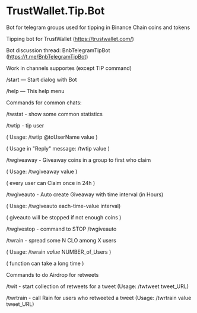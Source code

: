 # TrustWallet.Tip.Bot
Bot for telegram groups used for tipping in Binance Chain coins and tokens

Tipping bot for TrustWallet (https://trustwallet.com/)

Bot discussion thread: BnbTelegramTipBot (https://t.me/BnbTelegramTipBot)


Work in channels supportes (except TIP command)

/start — Start dialog with Bot

/help — This help menu

Commands for common chats: 

/twstat - show some common statistics

/twtip - tip user

( Usage: /twtip @toUserName value )

( Usage in "Reply" message: /twtip value )

/twgiveaway - Giveaway coins in a group to first who claim

( Usage: /twgiveaway value )

( every user can Claim once in 24h )

/twgiveauto - Auto create Giveaway with time interval (in Hours)

( Usage: /twgiveauto each-time-value interval)

( giveauto will be stopped if not enough coins )

/twgivestop - command to STOP /twgiveauto

/twrain - spread some N CLO among X users 

( Usage: /twrain _value_ NUMBER_of_Users )

( function can take a long time ) 

Commands to do Airdrop for retweets

/twit - start collection of retweets for a tweet (Usage: /twtweet tweet_URL)

/twrtrain - call Rain for users who retweeted a tweet (Usage: /twrtrain value tweet_URL)
